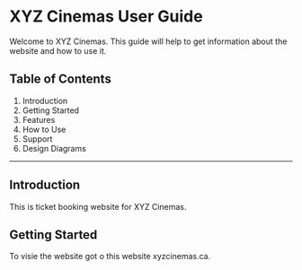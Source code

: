 # XYZ Cinemas User Guide

Welcome to XYZ Cinemas.
This guide will help to get information about the website and how to use it.

## Table of Contents

1. Introduction
2. Getting Started
3. Features
4. How to Use
5. Support
6. Design Diagrams

---

## Introduction

This is ticket booking website for XYZ Cinemas.

## Getting Started

To visie the website got o this website xyzcinemas.ca.



